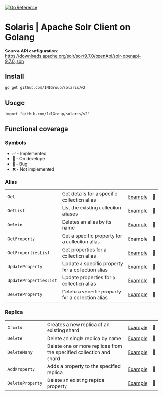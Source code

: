 [![Go Reference](https://pkg.go.dev/badge/github.com/1N1Group/solaris.svg)](https://pkg.go.dev/github.com/1N1Group/solaris)
# Solaris | Apache Solr Client on Golang 

**Source API configuration**: https://downloads.apache.org/solr/solr/9.7.0/openApi/solr-openapi-9.7.0.json

## Install
```bash
go get github.com/1N1Group/solaris/v2
```

## Usage

```golang
import "github.com/1N1Group/solaris/v2"
```

## Functional coverage

### Symbols

- ✅ - Implemented
- 💊 - On develope
- 🐞 - Bug
- ❌ - Not implemented

### Alias

|   |   |   |   |
| - | - | - | - |
| `Get` | Get details for a specific collection alias | [Example](./examples/alias/README.md#get) |💊|
| `GetList` | List the existing collection aliases | [Example](./examples/alias/README.md#getlist) |💊|
| `Delete` | Deletes an alias by its name | [Example](./examples/alias/README.md#delete) |💊|
| `GetProperty` | Get a specific property for a collection alias | [Example](./examples/alias/README.md#getproperty) |💊|
| `GetPropertiesList` | Get properties for a collection alias | [Example](./examples/alias/README.md#getpropertieslist) |💊|
| `UpdateProperty` | Update a specific property for a collection alias | [Example](./examples/alias/README.md#updateproperty) |💊|
| `UpdatePropertiesList` | Update properties for a collection alias | [Example](./examples/alias/README.md#updatepropertieslist) |💊|
| `DeleteProperty` | Delete a specific property for a collection alias | [Example](./examples/alias/README.md#deleteproperty) |💊|

### Replica

|   |   |   |   |
| - | - | - | - |
| `Create` | Creates a new replica of an existing shard | [Example](./examples/replica/README.md#create) |💊|
| `Delete` | Delete an single replica by name | [Example](./examples/replica/README.md#delete) |💊|
| `DeleteMany` | Delete one or more replicas from the specified collection and shard | [Example](./examples/replica/README.md#deletemany) |💊|
| `AddProperty` | Adds a property to the specified replica | [Example](./examples/replica/README.md#addproperty) |💊|
| `DeleteProperty` | Delete an existing replica property | [Example](./examples/replica/README.md#deleteproperty) |💊|
